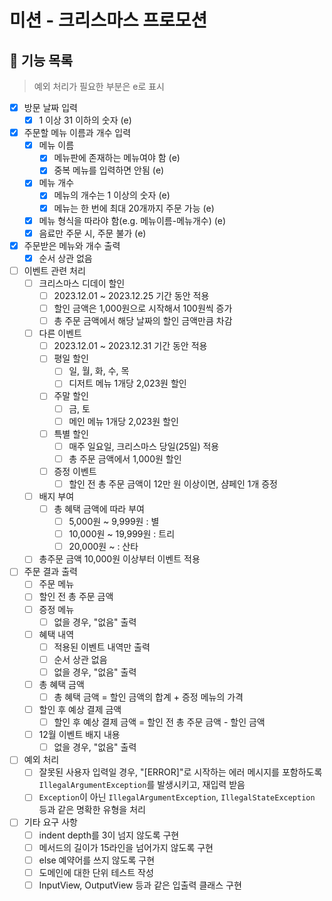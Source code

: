 # 미션 - 크리스마스 프로모션

## 📌 기능 목록

> 예외 처리가 필요한 부분은 e로 표시

- [x] 방문 날짜 입력
    - [x] 1 이상 31 이하의 숫자 (e)
- [x] 주문할 메뉴 이름과 개수 입력
    - [x] 메뉴 이름
        - [x] 메뉴판에 존재하는 메뉴여야 함 (e)
        - [x] 중복 메뉴를 입력하면 안됨 (e)
    - [x] 메뉴 개수
        - [x] 메뉴의 개수는 1 이상의 숫자 (e)
        - [x] 메뉴는 한 번에 최대 20개까지 주문 가능 (e)
    - [x] 메뉴 형식을 따라야 함(e.g. 메뉴이름-메뉴개수) (e)
    - [x] 음료만 주문 시, 주문 불가 (e)
- [x] 주문받은 메뉴와 개수 출력
    - [x] 순서 상관 없음
- [ ] 이벤트 관련 처리
    - [ ] 크리스마스 디데이 할인
        - [ ] 2023.12.01 ~ 2023.12.25 기간 동안 적용
        - [ ] 할인 금액은 1,000원으로 시작해서 100원씩 증가
        - [ ] 총 주문 금액에서 해당 날짜의 할인 금액만큼 차감
    - [ ] 다른 이벤트
        - [ ] 2023.12.01 ~ 2023.12.31 기간 동안 적용
        - [ ] 평일 할인
            - [ ] 일, 월, 화, 수, 목
            - [ ] 디저트 메뉴 1개당 2,023원 할인
        - [ ] 주말 할인
            - [ ] 금, 토
            - [ ] 메인 메뉴 1개당 2,023원 할인
        - [ ] 특별 할인
            - [ ] 매주 일요일, 크리스마스 당일(25일) 적용
            - [ ] 총 주문 금액에서 1,000원 할인
        - [ ] 증정 이벤트
            - [ ] 할인 전 총 주문 금액이 12만 원 이상이면, 샴페인 1개 증정
    - [ ] 배지 부여
        - [ ] 총 혜택 금액에 따라 부여
            - [ ] 5,000원 ~ 9,999원 : 별
            - [ ] 10,000원 ~ 19,999원 : 트리
            - [ ] 20,000원 ~ : 산타
    - [ ] 총주문 금액 10,000원 이상부터 이벤트 적용
- [ ] 주문 결과 출력
    - [ ] 주문 메뉴
    - [ ] 할인 전 총 주문 금액
    - [ ] 증정 메뉴
        - [ ] 없을 경우, "없음" 출력
    - [ ] 혜택 내역
        - [ ] 적용된 이벤트 내역만 출력
        - [ ] 순서 상관 없음
        - [ ] 없을 경우, "없음" 출력
    - [ ] 총 혜택 금액
        - [ ] 총 혜택 금액 = 할인 금액의 합계 + 증정 메뉴의 가격
    - [ ] 할인 후 예상 결제 금액
        - [ ] 할인 후 예상 결제 금액 = 할인 전 총 주문 금액 - 할인 금액
    - [ ] 12월 이벤트 배지 내용
        - [ ] 없을 경우, "없음" 출력
- [ ] 예외 처리
    - [ ] 잘못된 사용자 입력일 경우, "[ERROR]"로 시작하는 에러 메시지를 포함하도록 `IllegalArgumentException`를 발생시키고, 재입력 받음
    - [ ] `Exception`이 아닌 `IllegalArgumentException`, `IllegalStateException` 등과 같은 명확한 유형을 처리
- [ ] 기타 요구 사항
    - [ ] indent depth를 3이 넘지 않도록 구현
    - [ ] 메서드의 길이가 15라인을 넘어가지 않도록 구현
    - [ ] else 예약어를 쓰지 않도록 구현
    - [ ] 도메인에 대한 단위 테스트 작성
    - [ ] InputView, OutputView 등과 같은 입출력 클래스 구현
